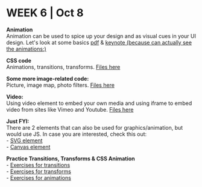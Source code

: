 <h1>WEEK 6 | Oct 8 </h1>
<p><strong>Animation</strong><br>
Animation can be used to spice up your design and as visual cues in your UI design. Let's look at some basics <a href="IntrotoWeb_W6_TransitionsTransforms.pdf">pdf</a> & <a href="IntrotoWeb_W6_TransitionsTransforms.key">keynote (because can actually see the animations:) </a> </p>
<p><strong>CSS code</strong><br>
Animations, transitions, transforms. <a href="https://github.com/miraalibek/NYU_IDM_IntroToWeb/blob/master/W6_Oct8/animation_picture_video/index.html">Files here</a></p>
<p><strong>Some more image-related code:</strong><br>
Picture, image map, photo filters. <a href="https://github.com/miraalibek/NYU_IDM_IntroToWeb/blob/master/W6_Oct8/animation_picture_video/photo.html">Files here</a></p>
<p><strong>Video:</strong> <br>
Using video element to embed your own media and using iframe to embed video from sites like Vimeo and Youtube. <a href="https://github.com/miraalibek/NYU_IDM_IntroToWeb/blob/master/W6_Oct8/animation_picture_video/video.html">Files here</a></p>

<p><b>Just FYI:</b> <br>
There are 2 elements that can also be used for graphics/animation, but would use JS. In case you are interested, check this out:<br>
- <a href="https://www.w3schools.com/graphics/svg_intro.asp">SVG element</a><br>
- <a href="https://www.w3schools.com/graphics/canvas_intro.asp">Canvas element</a></p>

<p><b>Practice Transitions, Transforms & CSS Animation</b><br>
- <a href="https://www.w3schools.com/css/exercise.asp?filename=exercise_css3_transitions1">Exercises for transitions</a><br>
- <a href="https://www.w3schools.com/css/exercise.asp?filename=exercise_css3_2dtransforms1">Exercises for transforms</a><br>
- <a href="https://www.w3schools.com/css/exercise.asp?filename=exercise_css3_animations1">Exercises for animations</a><br>
</p>
